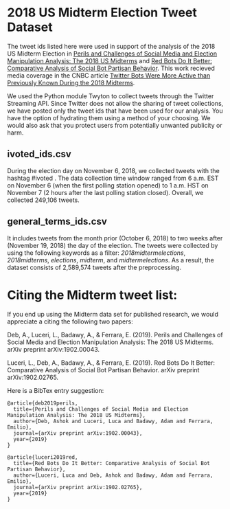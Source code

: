# 2018 US Midterm Election Tweet Dataset
The tweet ids listed here were used in support of the analysis of the 2018 US Midterm Election in [Perils and Challenges of Social Media and Election Manipulation Analysis: The 2018 US Midterms](https://arxiv.org/pdf/1902.00043.pdf) and [Red Bots Do It Better: Comparative Analysis of Social Bot Partisan Behavior](https://arxiv.org/pdf/1902.02765.pdf). This work recieved media coverage in the CNBC article [Twitter Bots Were More Active than Previously Known During the 2018 Midterms](https://www.cnbc.com/amp/2019/02/04/twitter-bots-were-more-active-than-previously-known-during-2018-midterms-study.html). 

We used the Python module Twyton to collect tweets through the Twitter Streaming API. Since Twitter does not allow the sharing of tweet collections, we have posted only the tweet ids that have been used for our analysis. You have the option of hydrating them using a method of your choosing. We would also ask that you protect users from potentially unwanted publicity or harm.

## ivoted_ids.csv
During the election day on November 6, 2018, we collected tweets with the hashtag #ivoted . The data collection time window ranged from 6 a.m. EST on November 6 (when the first polling station opened) to 1 a.m. HST on November 7 (2 hours after the last polling station closed). Overall, we collected 249,106 tweets.

## general_terms_ids.csv

It includes tweets from the month prior (October 6, 2018) to two weeks after (November 19, 2018) the day of the election. The tweets were collected by using the following keywords as a filter: *2018midtermelections*, *2018midterms*, *elections*, *midterm*, and *midtermelections*. As a result, the dataset consists of 2,589,574 tweets after the preprocessing.


# Citing the Midterm tweet list:

If you end up using the Midterm data set for published research, we would appreciate a citing the following two papers:

Deb, A., Luceri, L., Badawy, A., & Ferrara, E. (2019). Perils and Challenges of Social Media and Election Manipulation Analysis: The 2018 US Midterms. arXiv preprint arXiv:1902.00043.

Luceri, L., Deb, A., Badawy, A., & Ferrara, E. (2019). Red Bots Do It Better: Comparative Analysis of Social Bot Partisan Behavior. arXiv preprint arXiv:1902.02765.


Here is a BibTex entry suggestion:
```
@article{deb2019perils,
  title={Perils and Challenges of Social Media and Election Manipulation Analysis: The 2018 US Midterms},
  author={Deb, Ashok and Luceri, Luca and Badawy, Adam and Ferrara, Emilio},
  journal={arXiv preprint arXiv:1902.00043},
  year={2019}
}

@article{luceri2019red,
  title={Red Bots Do It Better: Comparative Analysis of Social Bot Partisan Behavior},
  author={Luceri, Luca and Deb, Ashok and Badawy, Adam and Ferrara, Emilio},
  journal={arXiv preprint arXiv:1902.02765},
  year={2019}
}
```
